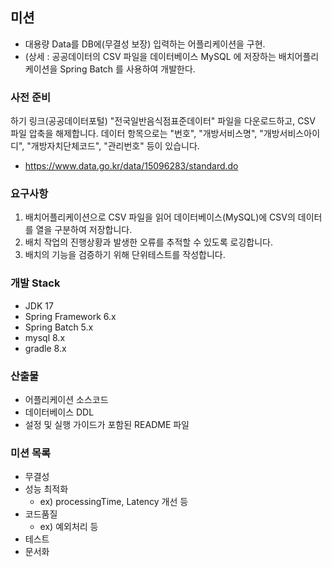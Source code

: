 ## 미션
- 대용량 Data를 DB에(무결성 보장) 입력하는 어플리케이션을 구현.
- (상세 : 공공데이터의 CSV 파일을 데이터베이스 MySQL 에 저장하는 배치어플리케이션을 Spring Batch 를 사용하여 개발한다.

### 사전 준비
하기 링크(공공데이터포털) "전국일반음식점표준데이터" 파일을 다운로드하고, CSV 파일 압축을 해제합니다.
데이터 항목으로는 "번호", "개방서비스명", "개방서비스아이디", "개방자치단체코드", "관리번호" 등이 있습니다.
- https://www.data.go.kr/data/15096283/standard.do

### 요구사항
1. 배치어플리케이션으로 CSV 파일을 읽어 데이터베이스(MySQL)에 CSV의 데이터를 열을 구분하여 저장합니다.
2. 배치 작업의 진행상황과 발생한 오류를 추적할 수 있도록 로깅합니다.
3. 배치의 기능을 검증하기 위해 단위테스트를 작성합니다.

### 개발 Stack
- JDK 17
- Spring Framework 6.x
- Spring Batch 5.x
- mysql 8.x
- gradle 8.x

### 산출물
- 어플리케이션 소스코드
- 데이터베이스 DDL
- 설정 및 실행 가이드가 포함된 README 파일

### 미션 목록
- 무결성
- 성능 최적화
    - ex) processingTime, Latency 개선 등
- 코드품질
    - ex) 예외처리 등
- 테스트
- 문서화
